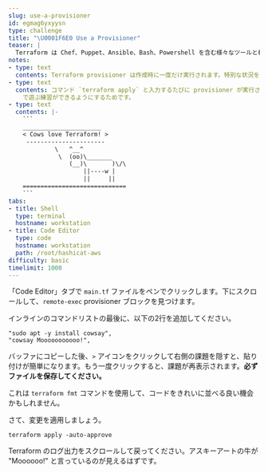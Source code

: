 ```yaml
---
slug: use-a-provisioner
id: egmag6yxyysn
type: challenge
title: "\U0001F6E0️ Use a Provisioner"
teaser: |
  Terraform は Chef、Puppet、Ansible、Bash、Powershell を含む様々なツールと相性が良いです。
notes:
- type: text
  contents: Terraform provisioner は作成時に一度だけ実行されます。特別な状況を除いて、その後の apply では実行されません。(このトレーニングラボのように...)
- type: text
  contents: コマンド `terraform apply` と入力するたびに provisioner が実行されるように特別な調整を行いました。これは、変更を加えるたびに仮想マシンを破壊して再作成することなく、provisioner
    で遊ぶ練習ができるようにするためです。
- type: text
  contents: |-
    ```
    ______________________
    < Cows love Terraform! >
     ----------------------
             \   ^__^
              \  (oo)\_______
                 (__)\       )\/\
                     ||----w |
                     ||     ||
    =============================
    ```
tabs:
- title: Shell
  type: terminal
  hostname: workstation
- title: Code Editor
  type: code
  hostname: workstation
  path: /root/hashicat-aws
difficulty: basic
timelimit: 1000
---
```

「Code Editor」タブで `main.tf` ファイルをペンでクリックします。下にスクロールして、`remote-exec` provisioner ブロックを見つけます。

インラインのコマンドリストの最後に、以下の2行を追加してください。

```
"sudo apt -y install cowsay",
"cowsay Mooooooooooo!",
```

バッファにコピーした後、`>` アイコンをクリックして右側の課題を隠すと、貼り付けが簡単になります。もう一度クリックすると、課題が再表示されます。**必ずファイルを保存してください。**

これは `terraform fmt` コマンドを使用して、コードをきれいに並べる良い機会かもしれません。

さて、変更を適用しましょう。

```
terraform apply -auto-approve
```

Terraform のログ出力をスクロールして戻ってください。アスキーアートの牛が "Moooooo!" と言っているのが見えるはずです。